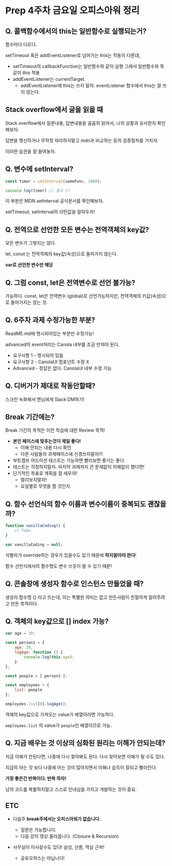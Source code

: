 # Prep 4주차 금요일 오피스아워 정리

## Q. 콜백함수에서의 this는 일반함수로 실행되는거?

함수마다 다르다.



setTimeout 혹은 addEventListener로 넘어가는 this는 작동이 다른데,



- setTimeout의 callbackFunction는 일반함수와 같이 실행 그래서 일반함수와 똑같이 this 적용
- addEventListener는 currentTarget.
  - addEventListener에 this는 쓰지 말자.  eventListener 함수에서 this는 잘 쓰지 않는다.



## Stack overflow에서 글을 읽을 때

Stack overflow에서 질문내용, 답변내용을 꼼꼼히 읽어서, 나의 상황과 유사한지 확인해보자.

답변을 맹신하거나 무작정 따라하지말고 mdn과 비교하는 등의 검증절차를 거치자.

이러한 습관을 잘 들여놓자.



## Q. 변수에 setInterval?

```js
const timer = setInterval(someFunc, 1000);

console.log(timer) // 결과 1?
```

이 부분은 MDN setInterval 공식문서를 확인해보자.

setTimeout, setInterval의 리턴값을 알아두자!



## Q. 전역으로 선언한 모든 변수는 전역객체의 key값?

모든 변수가 그렇지는 않다.

let, const 는 전역객체의 key값(속성)으로 들어가지 않는다.

**var로 선언한 변수만 해당**



## Q. 그럼 const, let은 전역변수로 선언 불가능?

가능하다. const, let은 전역변수 (global)로 선언가능하지만, 전역객체의 키값(속성)으로 들어가지는 않는 것.



## Q. 6주차 과제 수정가능한 부분?

ReadME.md에 명시되어있는 부분만 수정가능!

advanced의 event처리는 Canola 내부를 조금 만져야 된다.

- 요구사항 1 - 명시되어 있음
- 요구사항 2 - CanolaUI 컴포넌트 수정 X
- Advanced - 정답은 없다. CanolaUI 내부 수정 가능



## Q. 디버거가 제대로 작동안할때?

스크린 녹화해서 켄님에게 Slack DM하기!



## Break 기간에는?

Break 기간의 목적은 이전 학습에 대한 Review 목적!

- **본인 페이스에 맞추는것이 제일 좋다!**
  - 이해 안되는 내용 다시 확인
  - 다른 사람들의 과제페이스에 신경쓰지말자!!!
- 부트캠프 어드미션 테스트는 가능하면 빨리보면 좋기는 좋다.
- 테스트는 걱정하지말자. 마지막 과제까지 큰 문제없이 이해없이 했다면!
- 단기적인 목표로 계획을 잘 세우자!
  - 멀리보지말자!
  - 요일별로 무엇을 할 것인지.



## Q. 함수 선언식의 함수 이름과 변수이름이 중복되도 괜찮을까?

```js
function vanillaCoding() {
    // ToDo
}

var vanillaCoding = null;
```

식별자가 override하는 경우가 있을수도 있기 때문에 **하지말아야 한다**!

함수 선언식에서의 함수명도 변수 쓰듯이 쓸 수 있기 때문!



## Q. 콘솔창에 생성자 함수로 인스턴스 만들었을 때?

생성자 함수명 {} 라고 뜨는데, 이는 특별한 의미는 없고 만든사람이 친절하게 알려주려고 만든 목적이다.



## Q. 객체의 key값으로 [] index 가능?

```js
var age = 30;

const person1 = {
    age: 20,
    logAge: function () {
        console.log(this.age);
    }
};

const people = [ person1 ];

const employees = {
    list: people
};

employees.list[0].logAge();
```

객체의 key값으로 가져오는 value가 배열이라면 가능하다.

`employees.list` 의 value가 `people`인 배열이므로 가능.



## Q. 지금 배우는 것 이상의 심화된 원리는 이해가 안되는데?

지금 이해가 안된다면, 나중에 다시 찾아봐도 된다. 다시 찾아보면 이해가 될 수도 있다.

지금의 아는 것 보다 나중에 아는 것이 많아지면서 이해나 습득이 잘되고 빨라진다.

**가장 좋은건 반복이다. 반복 하자!**

남의 코드를 복붙하지말고 스스로 인내심을 가지고 개발하는 것이 중요.





## ETC

- 다음주 **break주에서는 오피스아워가 없습니다.**

  - 질문은 가능합니다.
  - 다음 강의 영상 올라옵니다. (Closure & Recursion)

- 사무실이 이사갈수도 있다!  삼성, 선릉, 역삼 근처!

  - 공유오피스는 아닙니다!

  





